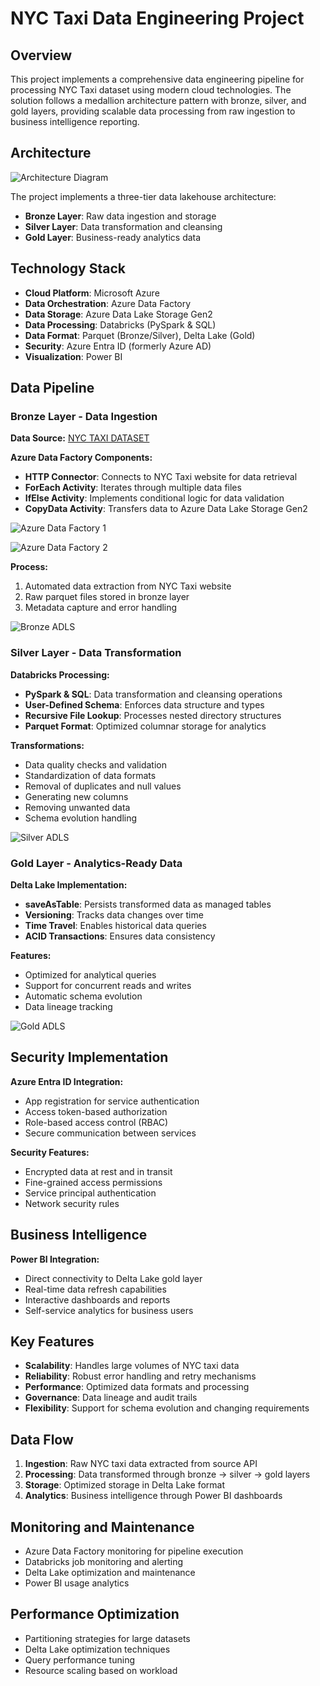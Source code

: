 # NYC Taxi Data Engineering Project

## Overview

This project implements a comprehensive data engineering pipeline for processing NYC Taxi dataset using modern cloud technologies. The solution follows a medallion architecture pattern with bronze, silver, and gold layers, providing scalable data processing from raw ingestion to business intelligence reporting.

## Architecture
![Architecture Diagram](https://github.com/Abhishekmohite25/NYC-TAXI-DE-PROJECT/blob/5dfc966e9313be29bee71bb1c8999971d25ff9f8/Architecture.png)

The project implements a three-tier data lakehouse architecture:

- **Bronze Layer**: Raw data ingestion and storage
- **Silver Layer**: Data transformation and cleansing
- **Gold Layer**: Business-ready analytics data

## Technology Stack

- **Cloud Platform**: Microsoft Azure
- **Data Orchestration**: Azure Data Factory
- **Data Storage**: Azure Data Lake Storage Gen2
- **Data Processing**: Databricks (PySpark & SQL)
- **Data Format**: Parquet (Bronze/Silver), Delta Lake (Gold)
- **Security**: Azure Entra ID (formerly Azure AD)
- **Visualization**: Power BI

## Data Pipeline

### Bronze Layer - Data Ingestion

**Data Source:** [NYC TAXI DATASET](https://www.nyc.gov/site/tlc/about/tlc-trip-record-data.page)

**Azure Data Factory Components:**
- **HTTP Connector**: Connects to NYC Taxi website for data retrieval
- **ForEach Activity**: Iterates through multiple data files
- **IfElse Activity**: Implements conditional logic for data validation
- **CopyData Activity**: Transfers data to Azure Data Lake Storage Gen2

![Azure Data Factory 1](https://github.com/YashhDev/nyc-taxi-project/blob/a81c7309adb6bbf20472293c09fd7e0cb5fdd3a0/adf1.png)

![Azure Data Factory 2](https://github.com/YashhDev/nyc-taxi-project/blob/a81c7309adb6bbf20472293c09fd7e0cb5fdd3a0/adf2.png)


**Process:**
1. Automated data extraction from NYC Taxi website
2. Raw parquet files stored in bronze layer
3. Metadata capture and error handling

![Bronze ADLS](https://github.com/YashhDev/nyc-taxi-project/blob/a81c7309adb6bbf20472293c09fd7e0cb5fdd3a0/bronze_adls.png)

### Silver Layer - Data Transformation

**Databricks Processing:**
- **PySpark & SQL**: Data transformation and cleansing operations
- **User-Defined Schema**: Enforces data structure and types
- **Recursive File Lookup**: Processes nested directory structures
- **Parquet Format**: Optimized columnar storage for analytics

**Transformations:**
- Data quality checks and validation
- Standardization of data formats
- Removal of duplicates and null values
- Generating new columns
- Removing unwanted data
- Schema evolution handling

![Silver ADLS](https://github.com/YashhDev/nyc-taxi-project/blob/a81c7309adb6bbf20472293c09fd7e0cb5fdd3a0/silver_adls.png)

### Gold Layer - Analytics-Ready Data

**Delta Lake Implementation:**
- **saveAsTable**: Persists transformed data as managed tables
- **Versioning**: Tracks data changes over time
- **Time Travel**: Enables historical data queries
- **ACID Transactions**: Ensures data consistency

**Features:**
- Optimized for analytical queries
- Support for concurrent reads and writes
- Automatic schema evolution
- Data lineage tracking

![Gold ADLS](https://github.com/YashhDev/nyc-taxi-project/blob/a81c7309adb6bbf20472293c09fd7e0cb5fdd3a0/gold_adls.png)

## Security Implementation

**Azure Entra ID Integration:**
- App registration for service authentication
- Access token-based authorization
- Role-based access control (RBAC)
- Secure communication between services

**Security Features:**
- Encrypted data at rest and in transit
- Fine-grained access permissions
- Service principal authentication
- Network security rules

## Business Intelligence

**Power BI Integration:**
- Direct connectivity to Delta Lake gold layer
- Real-time data refresh capabilities
- Interactive dashboards and reports
- Self-service analytics for business users

## Key Features

- **Scalability**: Handles large volumes of NYC taxi data
- **Reliability**: Robust error handling and retry mechanisms
- **Performance**: Optimized data formats and processing
- **Governance**: Data lineage and audit trails
- **Flexibility**: Support for schema evolution and changing requirements

## Data Flow

1. **Ingestion**: Raw NYC taxi data extracted from source API
2. **Processing**: Data transformed through bronze → silver → gold layers
3. **Storage**: Optimized storage in Delta Lake format
4. **Analytics**: Business intelligence through Power BI dashboards

## Monitoring and Maintenance

- Azure Data Factory monitoring for pipeline execution
- Databricks job monitoring and alerting
- Delta Lake optimization and maintenance
- Power BI usage analytics

## Performance Optimization

- Partitioning strategies for large datasets
- Delta Lake optimization techniques
- Query performance tuning
- Resource scaling based on workload
